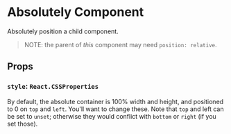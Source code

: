 # Absolutely Component

Absolutely position a child component.

> NOTE: the parent of _this_ component may need `position: relative`.

## Props

### `style`: `React.CSSProperties`

By default, the absolute container is 100% width and height, and positioned to
0 on `top` and `left`. You'll want to change these. Note that `top` and left
can be set to `unset`; otherwise they would conflict with `bottom` or `right` (if
you set those).
